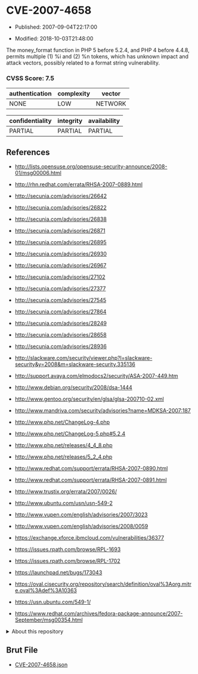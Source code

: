 # CVE-2007-4658

- Published: 2007-09-04T22:17:00

- Modified: 2018-10-03T21:48:00

The money_format function in PHP 5 before 5.2.4, and PHP 4 before 4.4.8, permits multiple (1) %i and (2) %n tokens, which has unknown impact and attack vectors, possibly related to a format string vulnerability.

### CVSS Score: **7.5**

| authentication | complexity | vector |
| --- | --- | --- |
| NONE | LOW | NETWORK |

| confidentiality | integrity | availability |
| --- | --- | --- |
| PARTIAL | PARTIAL | PARTIAL |

## References

* http://lists.opensuse.org/opensuse-security-announce/2008-01/msg00006.html

* http://rhn.redhat.com/errata/RHSA-2007-0889.html

* http://secunia.com/advisories/26642

* http://secunia.com/advisories/26822

* http://secunia.com/advisories/26838

* http://secunia.com/advisories/26871

* http://secunia.com/advisories/26895

* http://secunia.com/advisories/26930

* http://secunia.com/advisories/26967

* http://secunia.com/advisories/27102

* http://secunia.com/advisories/27377

* http://secunia.com/advisories/27545

* http://secunia.com/advisories/27864

* http://secunia.com/advisories/28249

* http://secunia.com/advisories/28658

* http://secunia.com/advisories/28936

* http://slackware.com/security/viewer.php?l=slackware-security&y=2008&m=slackware-security.335136

* http://support.avaya.com/elmodocs2/security/ASA-2007-449.htm

* http://www.debian.org/security/2008/dsa-1444

* http://www.gentoo.org/security/en/glsa/glsa-200710-02.xml

* http://www.mandriva.com/security/advisories?name=MDKSA-2007:187

* http://www.php.net/ChangeLog-4.php

* http://www.php.net/ChangeLog-5.php#5.2.4

* http://www.php.net/releases/4_4_8.php

* http://www.php.net/releases/5_2_4.php

* http://www.redhat.com/support/errata/RHSA-2007-0890.html

* http://www.redhat.com/support/errata/RHSA-2007-0891.html

* http://www.trustix.org/errata/2007/0026/

* http://www.ubuntu.com/usn/usn-549-2

* http://www.vupen.com/english/advisories/2007/3023

* http://www.vupen.com/english/advisories/2008/0059

* https://exchange.xforce.ibmcloud.com/vulnerabilities/36377

* https://issues.rpath.com/browse/RPL-1693

* https://issues.rpath.com/browse/RPL-1702

* https://launchpad.net/bugs/173043

* https://oval.cisecurity.org/repository/search/definition/oval%3Aorg.mitre.oval%3Adef%3A10363

* https://usn.ubuntu.com/549-1/

* https://www.redhat.com/archives/fedora-package-announce/2007-September/msg00354.html

<details>
<summary>About this repository</summary> 

  This repository is part of the project [Live Hack CVE](https://github.com/Live-Hack-CVE). Main website can be found [www.live-hack.org](https://www.live-hack.org) 
  
  Made by [Sn0wAlice](https://github.com/Sn0wAlice) for the people that care about security and need to have a feed of the latest CVEs. Hope you enjoy it, don't forget to star the repo and follow me on [Twitter](https://twitter.com/Sn0wAlice) and [Github](https://github.com/Sn0wAlice). And that is my [personnal website](https://www.alice-snow.me/)

  - [Home Page](https://github.com/Live-Hack-CVE)
  - [Framework](https://github.com/Live-Hack-CVE/cve-framework)
  - [CVE database](https://github.com/Live-Hack-CVE/full_database)
  - [Changelog](https://github.com/Live-Hack-CVE/Changelog)
</details>

## Brut File

* [CVE-2007-4658.json](https://raw.githubusercontent.com/Live-Hack-CVE/full_database/main/cves/2007/CVE-2007-4658.json)

